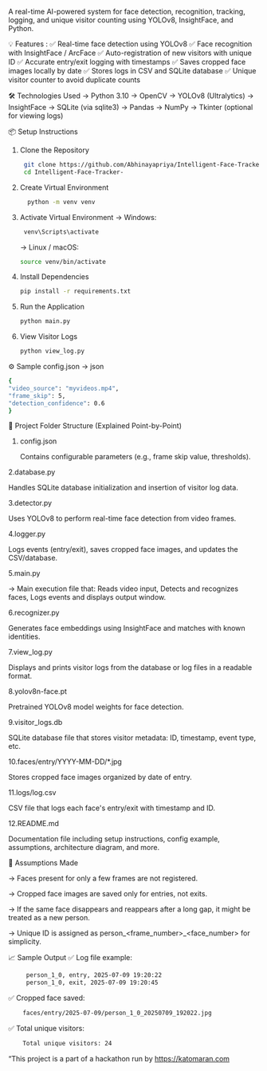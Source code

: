 A real-time AI-powered system for face detection, recognition, tracking, logging, and unique visitor counting using YOLOv8, InsightFace, and Python.

💡 Features : 
✅ Real-time face detection using YOLOv8
✅ Face recognition with InsightFace / ArcFace
✅ Auto-registration of new visitors with unique ID
✅ Accurate entry/exit logging with timestamps
✅ Saves cropped face images locally by date
✅ Stores logs in CSV and SQLite database
✅ Unique visitor counter to avoid duplicate counts

🛠️ Technologies Used
-> Python 3.10
-> OpenCV
-> YOLOv8 (Ultralytics)
-> InsightFace
-> SQLite (via sqlite3)
-> Pandas
-> NumPy
-> Tkinter (optional for viewing logs)


📦 Setup Instructions
1. Clone the Repository
    ```bash
     git clone https://github.com/Abhinayapriya/Intelligent-Face-Tracker-.git
     cd Intelligent-Face-Tracker-
    ```
   
2. Create Virtual Environment
   ```bash
     python -m venv venv
   ```
   
4. Activate Virtual Environment
   -> Windows:
   ```bash
    venv\Scripts\activate
   ```
   -> Linux / macOS:
   ```bash
   source venv/bin/activate
   ```
   
6. Install Dependencies
    ```bash
    pip install -r requirements.txt
    ```
   
8. Run the Application
    ```bash
   python main.py
   ```
    
10. View Visitor Logs
    ```bash
    python view_log.py
    ```

⚙️ Sample config.json 
  -> json
  ```bash
{
  "video_source": "myvideos.mp4",
  "frame_skip": 5,
  "detection_confidence": 0.6
}
```

📁 Project Folder Structure (Explained Point-by-Point)
1. config.json
   
   Contains configurable parameters (e.g., frame skip value, thresholds).
   
2.database.py

   Handles SQLite database initialization and insertion of visitor log data.
   
3.detector.py

   Uses YOLOv8 to perform real-time face detection from video frames.

4.logger.py

   Logs events (entry/exit), saves cropped face images, and updates the CSV/database.

5.main.py

   -> Main execution file that:
        Reads video input, 
        Detects and recognizes faces,
        Logs events and displays output window.

6.recognizer.py

   Generates face embeddings using InsightFace and matches with known identities.

7.view_log.py

   Displays and prints visitor logs from the database or log files in a readable format.

8.yolov8n-face.pt

   Pretrained YOLOv8 model weights for face detection.

9.visitor_logs.db

   SQLite database file that stores visitor metadata: ID, timestamp, event type, etc.

10.faces/entry/YYYY-MM-DD/*.jpg

   Stores cropped face images organized by date of entry.

11.logs/log.csv

   CSV file that logs each face's entry/exit with timestamp and ID.

12.README.md 

   Documentation file including setup instructions, config example, assumptions, architecture diagram, and more.


🧪 Assumptions Made

-> Faces present for only a few frames are not registered.

-> Cropped face images are saved only for entries, not exits.

-> If the same face disappears and reappears after a long gap, it might be treated as a new person.

-> Unique ID is assigned as person_<frame_number>_<face_number> for simplicity.

📈 Sample Output
✅ Log file example:
```bash 
     person_1_0, entry, 2025-07-09 19:20:22  
     person_1_0, exit, 2025-07-09 19:20:45
```
✅ Cropped face saved:
```bash
    faces/entry/2025-07-09/person_1_0_20250709_192022.jpg
```
✅ Total unique visitors:
```bash
    Total unique visitors: 24
```
“This project is a part of a hackathon run by https://katomaran.com
